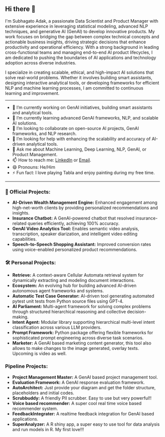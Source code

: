 ## Hi there 👋

I'm Subhagato Adak, a passionate Data Scientist and Product Manager with extensive experience in leveraging statistical modeling, advanced NLP techniques, and generative AI (GenAI) to develop innovative products. My work focuses on bridging the gap between complex technical concepts and actionable business insights, driving strategic decisions that enhance productivity and operational efficiency. With a strong background in leading cross-functional teams and managing end-to-end AI product lifecycles, I am dedicated to pushing the boundaries of AI applications and technology adoption across diverse industries.

I specialize in creating scalable, ethical, and high-impact AI solutions that solve real-world problems. Whether it involves building smart assistants, designing interactive analytical tools, or developing frameworks for efficient NLP and machine learning processes, I am committed to continuous learning and improvement.

---

- 🔭 I’m currently working on GenAI initiatives, building smart assistants and analytical tools.
- 🌱 I’m currently learning advanced GenAI frameworks, NLP, and scalable AI solutions.
- 👯 I’m looking to collaborate on open-source AI projects, GenAI frameworks, and NLP research.
- 🤔 I’m looking for help with enhancing the scalability and accuracy of AI-driven analytical tools.
- 💬 Ask me about Machine Learning, Deep Learning, NLP, GenAI, or Product Management.
- 📫 How to reach me: [LinkedIn](https://www.linkedin.com/in/subhagatoadak) or [Email](mailto:subhagatoadak.india@gmail.com).
- 😄 Pronouns: He/Him
- ⚡ Fun fact: I love playing Tabla and enjoy painting during my free time.

---

### 🚀 Official Projects:
- **AI-Driven Wealth Management Engine:** Enhanced engagement among high-net-worth clients by providing personalized recommendations and insights.
- **Insurance Chatbot:** A GenAI-powered chatbot that resolved insurance-related queries efficiently, achieving 100% accuracy.
- **GenAI Video Analytics Tool:** Enables semantic video analysis, transcription, speaker diarization, and intelligent video editing capabilities.
- **Speech-to-Speech Shopping Assistant:** Improved conversion rates using voice-enabled personalized product recommendations.

### 🛠 Personal Projects:
- **Retrieve:** A context-aware Cellular Automata retrieval system for dynamically extracting and modeling document interactions.
- **Ecosystem:** An evolving hub for building advanced AI-driven autonomous agent frameworks and systems.
- **Automatic Test Case Generator:** AI-driven tool generating automated pytest unit tests from Python source files using GPT-4.
- **AI Parliament:** Multi-agent framework for solving complex problems through structured hierarchical reasoning and collective decision-making.
- **Intent Agent:** Modular library supporting hierarchical multi-level intent classification across various LLM providers.
- **Prompt Framework:** Python package offering flexible frameworks for sophisticated prompt engineering across diverse task scenarios.
- **Marketer:** A GenAI based marketing content generator, this tool also allows to make changes to the image generated, overlay texts. Upcoming is video as well. 

### Pipeline Projects:
- **Project Management Master:** A GenAI based project management tool.
- **Evaluation Framework:** A GenAI response evaluation framework.
- **AutoArchitect:** Just provide your diagram and get the folder structure, placeholders and initial codes.
- **Scrubbuddy:** A friendly PII scrubber. Easy to use but very powerful!!
- **Voice based recommender:** A super cool real time voice based recommender system.
- **FeedbackIntegrater:** A realtime feedback integration for GenAI based applications.
- **SuperAnalyzer:** A R shiny app, a super easy to use tool for data analysis and run models in R. My first love!!!


